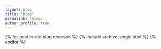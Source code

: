 ```yaml
---
layout: blog
title: "Blog"
permalink: /blog/
author_profile: true
---
```


{% for post in site.blog reversed %}
  {% include archive-single.html %}
{% endfor %}
